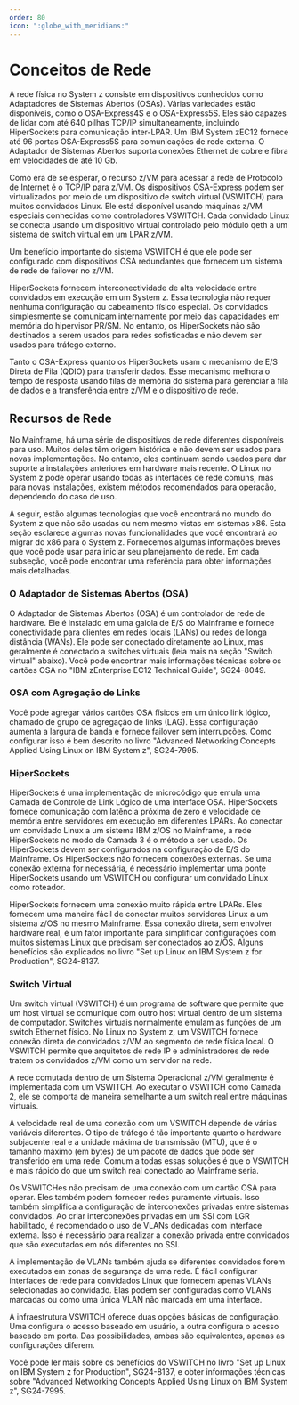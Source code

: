 ```yaml
---
order: 80
icon: ":globe_with_meridians:"
---
```

# Conceitos de Rede

A rede física no System z consiste em dispositivos conhecidos como Adaptadores de Sistemas Abertos (OSAs). Várias variedades estão disponíveis, como o OSA-Express4S e o OSA-Express5S. Eles são capazes de lidar com até 640 pilhas TCP/IP simultaneamente, incluindo HiperSockets para comunicação inter-LPAR. Um IBM System zEC12 fornece até 96 portas OSA-Express5S para comunicações de rede externa. O Adaptador de Sistemas Abertos suporta conexões Ethernet de cobre e fibra em velocidades de até 10 Gb.

Como era de se esperar, o recurso z/VM para acessar a rede de Protocolo de Internet é o TCP/IP para z/VM. Os dispositivos OSA-Express podem ser virtualizados por meio de um dispositivo de switch virtual (VSWITCH) para muitos convidados Linux. Ele está disponível usando máquinas z/VM especiais conhecidas como controladores VSWITCH. Cada convidado Linux se conecta usando um dispositivo virtual controlado pelo módulo qeth a um sistema de switch virtual em um LPAR z/VM.

Um benefício importante do sistema VSWITCH é que ele pode ser configurado com dispositivos OSA redundantes que fornecem um sistema de rede de failover no z/VM.

HiperSockets fornecem interconectividade de alta velocidade entre convidados em execução em um System z. Essa tecnologia não requer nenhuma configuração ou cabeamento físico especial. Os convidados simplesmente se comunicam internamente por meio das capacidades em memória do hipervisor PR/SM. No entanto, os HiperSockets não são destinados a serem usados para redes sofisticadas e não devem ser usados para tráfego externo.

Tanto o OSA-Express quanto os HiperSockets usam o mecanismo de E/S Direta de Fila (QDIO) para transferir dados. Esse mecanismo melhora o tempo de resposta usando filas de memória do sistema para gerenciar a fila de dados e a transferência entre z/VM e o dispositivo de rede.

## Recursos de Rede

No Mainframe, há uma série de dispositivos de rede diferentes disponíveis para uso. Muitos deles têm origem histórica e não devem ser usados para novas implementações. No entanto, eles continuam sendo usados para dar suporte a instalações anteriores em hardware mais recente. O Linux no System z pode operar usando todas as interfaces de rede comuns, mas para novas instalações, existem métodos recomendados para operação, dependendo do caso de uso.

A seguir, estão algumas tecnologias que você encontrará no mundo do System z que não são usadas ou nem mesmo vistas em sistemas x86. Esta seção esclarece algumas novas funcionalidades que você encontrará ao migrar do x86 para o System z. Fornecemos algumas informações breves que você pode usar para iniciar seu planejamento de rede. Em cada subseção, você pode encontrar uma referência para obter informações mais detalhadas.

### O Adaptador de Sistemas Abertos (OSA)

O Adaptador de Sistemas Abertos (OSA) é um controlador de rede de hardware. Ele é instalado em uma gaiola de E/S do Mainframe e fornece conectividade para clientes em redes locais (LANs) ou redes de longa distância (WANs). Ele pode ser conectado diretamente ao Linux, mas geralmente é conectado a switches virtuais (leia mais na seção "Switch virtual" abaixo). Você pode encontrar mais informações técnicas sobre os cartões OSA no "IBM zEnterprise EC12 Technical Guide", SG24-8049.

### OSA com Agregação de Links

Você pode agregar vários cartões OSA físicos em um único link lógico, chamado de grupo de agregação de links (LAG). Essa configuração aumenta a largura de banda e fornece failover sem interrupções. Como configurar isso é bem descrito no livro "Advanced Networking Concepts Applied Using Linux on IBM System z", SG24-7995.

### HiperSockets

HiperSockets é uma implementação de microcódigo que emula uma Camada de Controle de Link Lógico de uma interface OSA. HiperSockets fornece comunicação com latência próxima de zero e velocidade de memória entre servidores em execução em diferentes LPARs. Ao conectar um convidado Linux a um sistema IBM z/OS no Mainframe, a rede HiperSockets no modo de Camada 3 é o método a ser usado. Os HiperSockets devem ser configurados na configuração de E/S do Mainframe. Os HiperSockets não fornecem conexões externas. Se uma conexão externa for necessária, é necessário implementar uma ponte HiperSockets usando um VSWITCH ou configurar um convidado Linux como roteador.

HiperSockets fornecem uma conexão muito rápida entre LPARs. Eles fornecem uma maneira fácil de conectar muitos servidores Linux a um sistema z/OS no mesmo Mainframe. Essa conexão direta, sem envolver hardware real, é um fator importante para simplificar configurações com muitos sistemas Linux que precisam ser conectados ao z/OS. Alguns benefícios são explicados no livro "Set up Linux on IBM System z for Production", SG24-8137.

### Switch Virtual

Um switch virtual (VSWITCH) é um programa de software que permite que um host virtual se comunique com outro host virtual dentro de um sistema de computador. Switches virtuais normalmente emulam as funções de um switch Ethernet físico. No Linux no System z, um VSWITCH fornece conexão direta de convidados z/VM ao segmento de rede física local. O VSWITCH permite que arquitetos de rede IP e administradores de rede tratem os convidados z/VM como um servidor na rede.

A rede comutada dentro de um Sistema Operacional z/VM geralmente é implementada com um VSWITCH. Ao executar o VSWITCH como Camada 2, ele se comporta de maneira semelhante a um switch real entre máquinas virtuais.

A velocidade real de uma conexão com um VSWITCH depende de várias variáveis diferentes. O tipo de tráfego é tão importante quanto o hardware subjacente real e a unidade máxima de transmissão (MTU), que é o tamanho máximo (em bytes) de um pacote de dados que pode ser transferido em uma rede. Comum a todas essas soluções é que o VSWITCH é mais rápido do que um switch real conectado ao Mainframe seria.

Os VSWITCHes não precisam de uma conexão com um cartão OSA para operar. Eles também podem fornecer redes puramente virtuais. Isso também simplifica a configuração de interconexões privadas entre sistemas convidados. Ao criar interconexões privadas em um SSI com LGR habilitado, é recomendado o uso de VLANs dedicadas com interface externa. Isso é necessário para realizar a conexão privada entre convidados que são executados em nós diferentes no SSI.

A implementação de VLANs também ajuda se diferentes convidados forem executados em zonas de segurança de uma rede. É fácil configurar interfaces de rede para convidados Linux que fornecem apenas VLANs selecionadas ao convidado. Elas podem ser configuradas como VLANs marcadas ou como uma única VLAN não marcada em uma interface.

A infraestrutura VSWITCH oferece duas opções básicas de configuração. Uma configura o acesso baseado em usuário, a outra configura o acesso baseado em porta. Das possibilidades, ambas são equivalentes, apenas as configurações diferem.

Você pode ler mais sobre os benefícios do VSWITCH no livro "Set up Linux on IBM System z for Production", SG24-8137, e obter informações técnicas sobre "Advanced Networking Concepts Applied Using Linux on IBM System z", SG24-7995.
